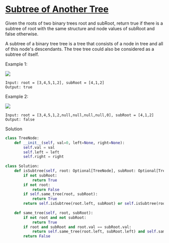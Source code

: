 # [Subtree of Another Tree](https://leetcode.com/problems/subtree-of-another-tree/description/)

Given the roots of two binary trees root and subRoot, return true if there is a subtree of root with the same structure
and node values of subRoot and false otherwise.

A subtree of a binary tree tree is a tree that consists of a node in tree and all of this node's descendants. The 
tree tree could also be considered as a subtree of itself.

Example 1:

![](https://assets.leetcode.com/uploads/2021/04/28/subtree1-tree.jpg)

```
Input: root = [3,4,5,1,2], subRoot = [4,1,2]
Output: true
```
Example 2:

![](https://assets.leetcode.com/uploads/2021/04/28/subtree2-tree.jpg)

```
Input: root = [3,4,5,1,2,null,null,null,null,0], subRoot = [4,1,2]
Output: false
```
Solution
```python
class TreeNode:
    def __init__(self, val=0, left=None, right=None):
        self.val = val
        self.left = left
        self.right = right
        
class Solution:
    def isSubtree(self, root: Optional[TreeNode], subRoot: Optional[TreeNode]) -> bool:
        if not subRoot:
            return True
        if not root:
            return False
        if self.same_tree(root, subRoot):
            return True
        return self.isSubtree(root.left, subRoot) or self.isSubtree(root.right, subRoot)
    
    def same_tree(self, root, subRoot):
        if not root and not subRoot:
            return True
        if root and subRoot and root.val == subRoot.val:
            return self.same_tree(root.left, subRoot.left) and self.same_tree(root.right, subRoot.right)
        return False
```